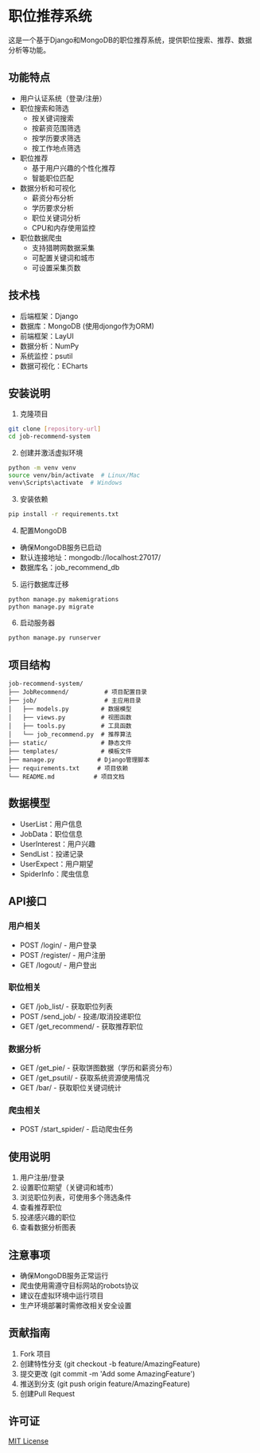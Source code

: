 # 职位推荐系统

这是一个基于Django和MongoDB的职位推荐系统，提供职位搜索、推荐、数据分析等功能。

## 功能特点

- 用户认证系统（登录/注册）
- 职位搜索和筛选
  - 按关键词搜索
  - 按薪资范围筛选
  - 按学历要求筛选
  - 按工作地点筛选
- 职位推荐
  - 基于用户兴趣的个性化推荐
  - 智能职位匹配
- 数据分析和可视化
  - 薪资分布分析
  - 学历要求分析
  - 职位关键词分析
  - CPU和内存使用监控
- 职位数据爬虫
  - 支持猎聘网数据采集
  - 可配置关键词和城市
  - 可设置采集页数

## 技术栈

- 后端框架：Django
- 数据库：MongoDB (使用djongo作为ORM)
- 前端框架：LayUI
- 数据分析：NumPy
- 系统监控：psutil
- 数据可视化：ECharts

## 安装说明

1. 克隆项目
```bash
git clone [repository-url]
cd job-recommend-system
```

2. 创建并激活虚拟环境
```bash
python -m venv venv
source venv/bin/activate  # Linux/Mac
venv\Scripts\activate  # Windows
```

3. 安装依赖
```bash
pip install -r requirements.txt
```

4. 配置MongoDB
- 确保MongoDB服务已启动
- 默认连接地址：mongodb://localhost:27017/
- 数据库名：job_recommend_db

5. 运行数据库迁移
```bash
python manage.py makemigrations
python manage.py migrate
```

6. 启动服务器
```bash
python manage.py runserver
```

## 项目结构

```
job-recommend-system/
├── JobRecommend/          # 项目配置目录
├── job/                   # 主应用目录
│   ├── models.py         # 数据模型
│   ├── views.py          # 视图函数
│   ├── tools.py          # 工具函数
│   └── job_recommend.py  # 推荐算法
├── static/               # 静态文件
├── templates/            # 模板文件
├── manage.py            # Django管理脚本
├── requirements.txt     # 项目依赖
└── README.md           # 项目文档
```

## 数据模型

- UserList：用户信息
- JobData：职位信息
- UserInterest：用户兴趣
- SendList：投递记录
- UserExpect：用户期望
- SpiderInfo：爬虫信息

## API接口

### 用户相关
- POST /login/ - 用户登录
- POST /register/ - 用户注册
- GET /logout/ - 用户登出

### 职位相关
- GET /job_list/ - 获取职位列表
- POST /send_job/ - 投递/取消投递职位
- GET /get_recommend/ - 获取推荐职位

### 数据分析
- GET /get_pie/ - 获取饼图数据（学历和薪资分布）
- GET /get_psutil/ - 获取系统资源使用情况
- GET /bar/ - 获取职位关键词统计

### 爬虫相关
- POST /start_spider/ - 启动爬虫任务

## 使用说明

1. 用户注册/登录
2. 设置职位期望（关键词和城市）
3. 浏览职位列表，可使用多个筛选条件
4. 查看推荐职位
5. 投递感兴趣的职位
6. 查看数据分析图表

## 注意事项

- 确保MongoDB服务正常运行
- 爬虫使用需遵守目标网站的robots协议
- 建议在虚拟环境中运行项目
- 生产环境部署时需修改相关安全设置

## 贡献指南

1. Fork 项目
2. 创建特性分支 (git checkout -b feature/AmazingFeature)
3. 提交更改 (git commit -m 'Add some AmazingFeature')
4. 推送到分支 (git push origin feature/AmazingFeature)
5. 创建Pull Request

## 许可证

[MIT License](LICENSE) 